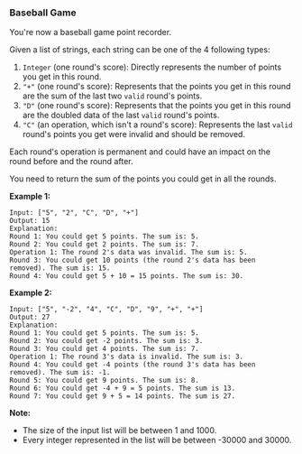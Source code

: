 ### Baseball Game

You're now a baseball game point recorder.

Given a list of strings, each string can be one of the 4 following types:

1.  `Integer` (one round's score): Directly represents the number of points you get in this round.
2.  `"+"` (one round's score): Represents that the points you get in this round are the sum of the last two `valid` round's points.
3.  `"D"` (one round's score): Represents that the points you get in this round are the doubled data of the last `valid` round's points.
4.  `"C"` (an operation, which isn't a round's score): Represents the last `valid` round's points you get were invalid and should be removed.

Each round's operation is permanent and could have an impact on the round before and the round after.

You need to return the sum of the points you could get in all the rounds.

**Example 1:**

    Input: ["5", "2", "C", "D", "+"]
    Output: 15
    Explanation:
    Round 1: You could get 5 points. The sum is: 5.
    Round 2: You could get 2 points. The sum is: 7.
    Operation 1: The round 2's data was invalid. The sum is: 5.
    Round 3: You could get 10 points (the round 2's data has been removed). The sum is: 15.
    Round 4: You could get 5 + 10 = 15 points. The sum is: 30.

**Example 2:**

    Input: ["5", "-2", "4", "C", "D", "9", "+", "+"]
    Output: 27
    Explanation:
    Round 1: You could get 5 points. The sum is: 5.
    Round 2: You could get -2 points. The sum is: 3.
    Round 3: You could get 4 points. The sum is: 7.
    Operation 1: The round 3's data is invalid. The sum is: 3.
    Round 4: You could get -4 points (the round 3's data has been removed). The sum is: -1.
    Round 5: You could get 9 points. The sum is: 8.
    Round 6: You could get -4 + 9 = 5 points. The sum is 13.
    Round 7: You could get 9 + 5 = 14 points. The sum is 27.

**Note:**

-   The size of the input list will be between 1 and 1000.
-   Every integer represented in the list will be between -30000 and 30000.
